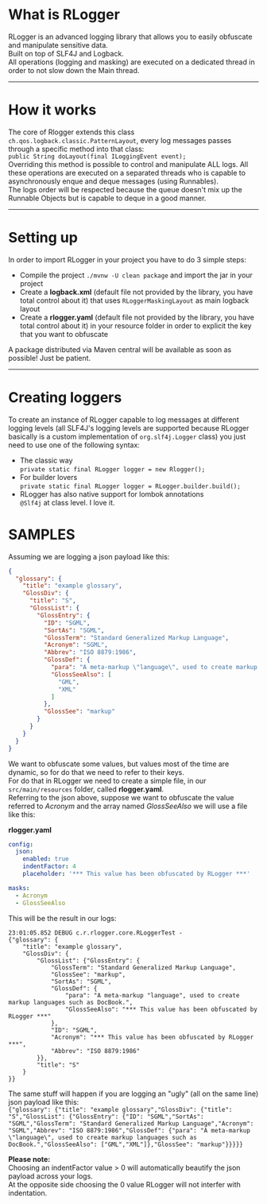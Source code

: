 # What is RLogger

RLogger is an advanced logging library that allows you to easily obfuscate and manipulate sensitive data.   
Built on top of SLF4J and Logback.  
All operations (logging and masking) are executed on a dedicated thread in order to not slow down the Main thread.

---

# How it works

The core of Rlogger extends this class ```ch.qos.logback.classic.PatternLayout```, every log messages passes through a
specific method into that class:  
```public String doLayout(final ILoggingEvent event);```  
Overriding this method is possible to control and manipulate ALL logs. All these operations are executed on a separated
threads who is capable to asynchronously enque and deque messages
(using Runnables).    
The logs order will be respected because the queue doesn't mix up the Runnable Objects but is capable to deque in a good
manner.

---

# Setting up

In order to import RLogger in your project you have to do 3 simple steps:

- Compile the project ```./mvnw -U clean package``` and import the jar in your project
- Create a **logback.xml** (default file not provided by the library, you have total control about it) that uses
  ```RLoggerMaskingLayout``` as main logback layout
- Create a **rlogger.yaml** (default file not provided by the library, you have total control about it) in your resource
  folder in order to explicit the key that you want to obfuscate

A package distributed via Maven central will be available as soon as possible! Just be patient.

---

# Creating loggers

To create an instance of RLogger capable to log messages at different logging levels (all SLF4J's logging levels are
supported because RLogger basically is a custom implementation of `org.slf4j.Logger` class) you just need to use one of
the following syntax:

- The classic way  
  `private static final RLogger logger = new Rlogger();`
- For builder lovers   
  `private static final RLogger logger = RLogger.builder.build();`
- RLogger has also native support for lombok annotations  
  `@Slf4j` at class level. I love it.

# SAMPLES

Assuming we are logging a json payload like this:

```json
{
  "glossary": {
    "title": "example glossary",
    "GlossDiv": {
      "title": "S",
      "GlossList": {
        "GlossEntry": {
          "ID": "SGML",
          "SortAs": "SGML",
          "GlossTerm": "Standard Generalized Markup Language",
          "Acronym": "SGML",
          "Abbrev": "ISO 8879:1986",
          "GlossDef": {
            "para": "A meta-markup \"language\", used to create markup languages such as DocBook.",
            "GlossSeeAlso": [
              "GML",
              "XML"
            ]
          },
          "GlossSee": "markup"
        }
      }
    }
  }
}
```

We want to obfuscate some values, but values most of the time are dynamic, so for do that we need to refer to their
keys.    
For do that in RLogger we need to create a simple file, in our `src/main/resources` folder, called **rlogger.yaml**.  
Referring to the json above, suppose we want to obfuscate the value referred to *Acronym* and the array named
*GlossSeeAlso* we will use a file like this:

**rlogger.yaml**

```yaml
config:
  json:
    enabled: true
    indentFactor: 4
    placeholder: '*** This value has been obfuscated by RLogger ***'

masks:
  - Acronym
  - GlossSeeAlso
```

This will be the result in our logs:

```
23:01:05.852 DEBUG c.r.rlogger.core.RLoggerTest - 
{"glossary": {
    "title": "example glossary",
    "GlossDiv": {
        "GlossList": {"GlossEntry": {
            "GlossTerm": "Standard Generalized Markup Language",
            "GlossSee": "markup",
            "SortAs": "SGML",
            "GlossDef": {
                "para": "A meta-markup "language", used to create markup languages such as DocBook.",
                "GlossSeeAlso": "*** This value has been obfuscated by RLogger ***"
            },
            "ID": "SGML",
            "Acronym": "*** This value has been obfuscated by RLogger ***",
            "Abbrev": "ISO 8879:1986"
        }},
        "title": "S"
    }
}}
```

The same stuff will happen if you are logging an "ugly" (all on the same line) json payload like this:      
```{"glossary": {"title": "example glossary","GlossDiv": {"title": "S","GlossList": {"GlossEntry": {"ID": "SGML","SortAs": "SGML","GlossTerm": "Standard Generalized Markup Language","Acronym": "SGML","Abbrev": "ISO 8879:1986","GlossDef": {"para": "A meta-markup \"language\", used to create markup languages such as DocBook.","GlossSeeAlso": ["GML","XML"]},"GlossSee": "markup"}}}}}```

**Please note:**     
Choosing an indentFactor value > 0 will automatically beautify the json payload across your logs.   
At the opposite side choosing the 0 value RLogger will not interfer with indentation.